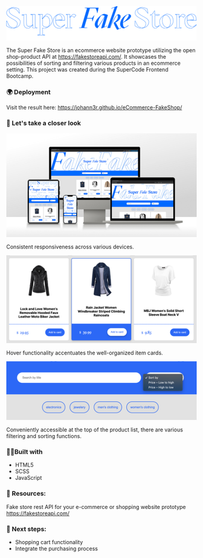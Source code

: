 ![Header SuperFakeStore](/assets/images/Header-sfs.png)

The Super Fake Store is an ecommerce website prototype utilizing the open shop-product API at https://fakestoreapi.com/. It showcases the possibilities of sorting and filtering various products in an ecommerce setting. This project was created during the SuperCode Frontend Bootcamp.

### 🌍 Deployment

Visit the result here:
https://johann3r.github.io/eCommerce-FakeShop/

### 👀 Let's take a closer look

![Responsive Store](/assets/images/fakestore-responsive.jpg)

Consistent responsiveness across various devices.

![Hover highlight](/assets/images/closeup-itemcard.png)

Hover functionality accentuates the well-organized item cards.

![filter-functions](/assets/images/filter-functions.png)

Conveniently accessible at the top of the product list, there are various filtering and sorting functions.

### 👩‍💻Built with

- HTML5
- SCSS
- JavaScript

### 📔 Resources:

Fake store rest API for your e-commerce or shopping website prototype https://fakestoreapi.com/

### 🚧 Next steps:

- Shopping cart functionality
- Integrate the purchasing process
